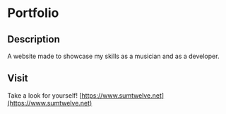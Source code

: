 # Portfolio

## Description
A website made to showcase my skills as a musician and as a developer.

## Visit
Take a look for yourself! [https://www.sumtwelve.net](https://www.sumtwelve.net)